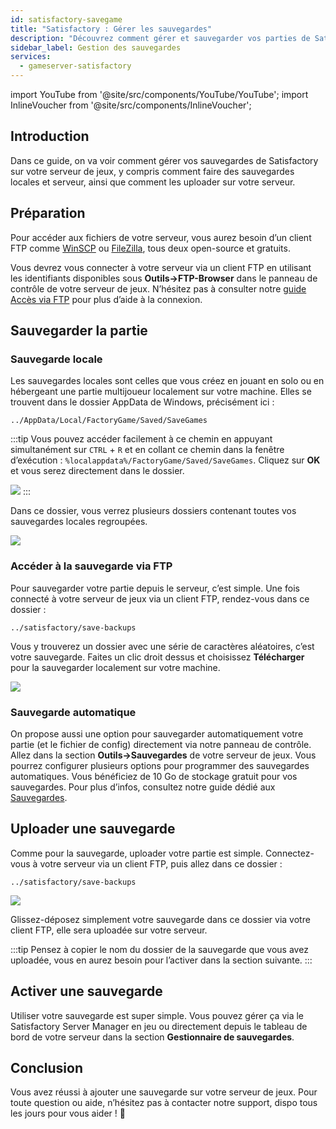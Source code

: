 ```yaml
---
id: satisfactory-savegame
title: "Satisfactory : Gérer les sauvegardes"
description: "Découvrez comment gérer et sauvegarder vos parties de Satisfactory localement et sur votre serveur pour un gameplay sécurisé → En savoir plus maintenant"
sidebar_label: Gestion des sauvegardes
services:
  - gameserver-satisfactory
---
```


import YouTube from '@site/src/components/YouTube/YouTube';
import InlineVoucher from '@site/src/components/InlineVoucher';

## Introduction

Dans ce guide, on va voir comment gérer vos sauvegardes de Satisfactory sur votre serveur de jeux, y compris comment faire des sauvegardes locales et serveur, ainsi que comment les uploader sur votre serveur.

<InlineVoucher />

## Préparation

Pour accéder aux fichiers de votre serveur, vous aurez besoin d’un client FTP comme [WinSCP](https://winscp.net/eng/index.php) ou [FileZilla](https://filezilla-project.org/), tous deux open-source et gratuits.

Vous devrez vous connecter à votre serveur via un client FTP en utilisant les identifiants disponibles sous **Outils->FTP-Browser** dans le panneau de contrôle de votre serveur de jeux. N’hésitez pas à consulter notre [guide Accès via FTP](gameserver-ftpaccess.md) pour plus d’aide à la connexion.

## Sauvegarder la partie

### Sauvegarde locale

Les sauvegardes locales sont celles que vous créez en jouant en solo ou en hébergeant une partie multijoueur localement sur votre machine. Elles se trouvent dans le dossier AppData de Windows, précisément ici :
```
../AppData/Local/FactoryGame/Saved/SaveGames
```

:::tip
Vous pouvez accéder facilement à ce chemin en appuyant simultanément sur `CTRL` + `R` et en collant ce chemin dans la fenêtre d’exécution : `%localappdata%/FactoryGame/Saved/SaveGames`. Cliquez sur **OK** et vous serez directement dans le dossier.

![](https://screensaver01.zap-hosting.com/index.php/s/pbXDwJWfEPtbAY3/preview)
:::

Dans ce dossier, vous verrez plusieurs dossiers contenant toutes vos sauvegardes locales regroupées.

![](https://screensaver01.zap-hosting.com/index.php/s/knB2RkXYGNR7J5M/preview)

### Accéder à la sauvegarde via FTP

Pour sauvegarder votre partie depuis le serveur, c’est simple. Une fois connecté à votre serveur de jeux via un client FTP, rendez-vous dans ce dossier :
```
../satisfactory/save-backups
```

Vous y trouverez un dossier avec une série de caractères aléatoires, c’est votre sauvegarde. Faites un clic droit dessus et choisissez **Télécharger** pour la sauvegarder localement sur votre machine.

![](https://screensaver01.zap-hosting.com/index.php/s/feHc74QHrzPwo24/preview)

### Sauvegarde automatique

On propose aussi une option pour sauvegarder automatiquement votre partie (et le fichier de config) directement via notre panneau de contrôle. Allez dans la section **Outils->Sauvegardes** de votre serveur de jeux. Vous pourrez configurer plusieurs options pour programmer des sauvegardes automatiques. Vous bénéficiez de 10 Go de stockage gratuit pour vos sauvegardes. Pour plus d’infos, consultez notre guide dédié aux [Sauvegardes](gameserver-backups.md).

## Uploader une sauvegarde

Comme pour la sauvegarde, uploader votre partie est simple. Connectez-vous à votre serveur via un client FTP, puis allez dans ce dossier :
```
../satisfactory/save-backups
```

![](https://screensaver01.zap-hosting.com/index.php/s/8WsKYjYzNk54A65/preview)

Glissez-déposez simplement votre sauvegarde dans ce dossier via votre client FTP, elle sera uploadée sur votre serveur.

:::tip
Pensez à copier le nom du dossier de la sauvegarde que vous avez uploadée, vous en aurez besoin pour l’activer dans la section suivante.
:::

## Activer une sauvegarde

Utiliser votre sauvegarde est super simple. Vous pouvez gérer ça via le Satisfactory Server Manager en jeu ou directement depuis le tableau de bord de votre serveur dans la section **Gestionnaire de sauvegardes**.

## Conclusion

Vous avez réussi à ajouter une sauvegarde sur votre serveur de jeux. Pour toute question ou aide, n’hésitez pas à contacter notre support, dispo tous les jours pour vous aider ! 🙂


<InlineVoucher />